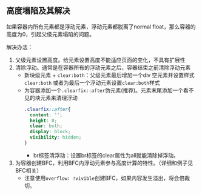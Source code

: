 
## 高度塌陷及其解决
如果容器内所有元素都是浮动元素，浮动元素都脱离了normal float，那么容器的高度为0，引起父级元素塌陷的问题。

解决办法：
1. 父级元素设置高度。给元素设置高度不能适应页面的变化，不具有扩展性
2. 清除浮动。通常是在容器所有的浮动元素之后，容器结束之前清除浮动元素
    * 新块级元素 + `clear:both`：父级元素最后增加一个div 空元素并设置样式`clear:both` 或者为最后一个浮动元素设置`clear:both`样式
    * 为容器添加一个`.clearfix::after`伪元素(推荐)。元素末尾添加一个看不见的块元素来清理浮动
        ```css
        .clearfix::after{
          content: '';
          height: 0;
          clear: both;
          display: block;
          visibility: hidden;
        }
        ```
      * br标签清浮动：设置br标签的clear属性为all就能清除掉浮动。
3. 为容器创建BFC，利用BFC内浮动元素参与高度计算的特性。（详细和例子见BFC相关）
    * 注意使用`overflow: !vivible`创建BFC，如果内容发生溢出，将会倍裁切。